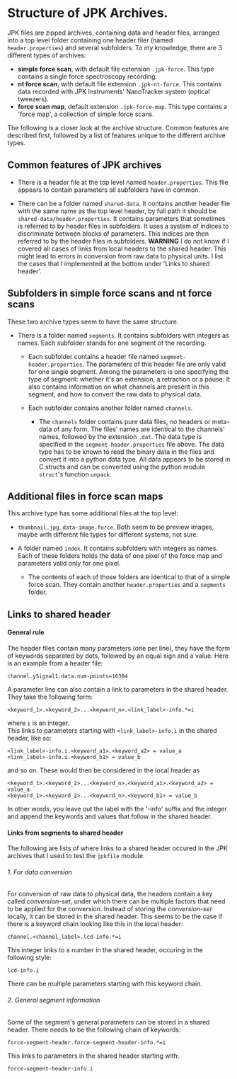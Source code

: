# Structure of JPK Archives.

JPK files are zipped archives, containing data and header files, arranged into a top level folder containing one header filer (named `header.properties`) and several subfolders. To my knowledge, there are 3 different types of archives:

* **simple force scan**, with default file extension `.jpk-force`. This type contains a single force spectroscopy recording.
* **nt force scan**, with default file extension `.jpk-nt-force`. This contains data recorded with JPK Instruments' NanoTracker system (optical tweezers).
* **force scan map**, default extension `.jpk-force-map`. This type contains a 'force map', a collection of simple force scans.

The following is a closer look at the archive structure. Common features are described first, followed by a list of features unique to the different archive types.

## Common features of JPK archives

* There is a header file at the top level named `header.properties`. This file appears to contain parameters all subfolders have in common.

* There can be a folder named `shared-data`. It contains another header file with the same name as the top level header, by full path it should be `shared-data/header.properties`. It contains parameters that sometimes is referred to by header files in subfolders. It uses a system of indices to discriminate between blocks of parameters. This indices are then referred to by the header files in subfolders. **WARNING** I do not know if I covered all cases of links from local headers to the shared header. This might lead to errors in conversion from raw data to physical units. I list the cases that I implemented at the bottom under 'Links to shared header'.

## Subfolders in **simple force scans** and **nt force scans**

These two archive types seem to have the same structure.

* There is a folder named `segments`. It contains subfolders with integers as names. Each subfolder stands for one segment of the recording.

  * Each subfolder contains a header file named `segment-header.properties`. The parameters of this header file are only valid for one single segment. Among the parameters is one specifying the type of segment: whether it's an extension, a retraction or a pause. It also contains information on what channels are present in this segment, and how to convert the raw data to physical data.

  * Each subfolder contains another folder named `channels`.

    * The `channels` folder contains pure data files, no headers or meta-data of any form. The files' names are identical to the channels' names, followed by the extension `.dat`. The data type is specified in the `segment-header.properties` file above. The data type has to be known to read the binary data in the files and convert it into a python data type. All data appears to be stored in C structs and can be converted using the python module `struct`'s function `unpack`.

## Additional files in **force scan maps**

This archive type has some additional files at the top level: 
* `thumbnail.jpg`, `data-image.force`. Both seem to be preview images, maybe with different file types for different systems, not sure.

* A folder named `index`. It contains subfolders with integers as names. Each of these folders holds the data of one pixel of the force map and parameters valid only for one pixel.

  * The contents of each of those folders are identical to that of a simple force scan. They contain another `header.properties` and a `segments` folder. 

## Links to shared header

#### General rule

The header files contain many parameters (one per line), they have the form of keywords separated by dots, followed by an equal sign and a value. Here is an example from a header file:
```
channel.ySignal1.data.num-points=16384
```
A parameter line can also contain a link to parameters in the shared header. They take the following form:
```
<keyword_1>.<keyword_2>...<keyword_n>.<link_label>-info.*=i
```
where `i` is an integer.  
This links to parameters starting with `<link_label>-info.i` in the shared header, like so:
```
<link_label>-info.i.<keyword_a1>.<keyword_a2> = value_a
<link_label>-info.i.<keyword_b1> = value_b
```
and so on. These would then be considered in the local header as 
```
<keyword_1>.<keyword_2>...<keyword_n>.<keyword_a1>.<keyword_a2> = value_a
<keyword_1>.<keyword_2>...<keyword_n>.<keyword_b1> = value_b
```
In other words, you leave out the label with the '-info' suffix and the integer and append the keywords and values that follow in the shared header.

#### Links from **segments** to shared header

The following are lists of where links to a shared header occured in the JPK archives that I used to test the `jpkfile` module.

###### 1. For data conversion
For conversion of raw data to physical data, the headers contain a key called *conversion-set*, under which there can be multiple factors that need to be applied for the conversion. Instead of storing the *conversion-set* locally, it can be stored in the shared header. This seems to be the case if there is a keyword chain looking like this in the local header:
```
channel.<channel_label>.lcd-info.*=i
```
This integer links to a number in the shared header, occuring in the following style:
```
lcd-info.i
```
There can be multiple parameters starting with this keyword chain.

###### 2. General segment information
Some of the segment's general parameters can be stored in a shared header. There needs to be the following chain of keywords:
```
force-segment-header.force-segment-header-info.*=i
```
This links to parameters in the shared header starting with:
```
force-segment-header-info.i
```

